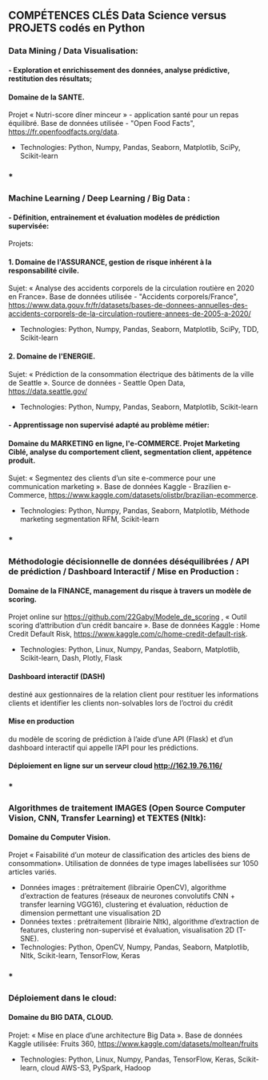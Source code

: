## COMPÉTENCES CLÉS Data Science versus PROJETS codés en Python

### Data Mining / Data Visualisation:

#### - Exploration et enrichissement des données, analyse prédictive, restitution des résultats;
#### Domaine de la SANTE. 
Projet « Nutri-score dîner minceur » - application santé pour un repas équilibré. Base de données utilisée - "Open Food Facts", https://fr.openfoodfacts.org/data.  
- Technologies: Python, Numpy, Pandas, Seaborn, Matplotlib, SciPy, Scikit-learn

###   *
### Machine Learning / Deep Learning / Big Data :

#### - Définition, entrainement et évaluation modèles de prédiction supervisée: 
Projets:
#### 1. Domaine de l'ASSURANCE, gestion de risque inhérent à la responsabilité civile. 
Sujet: « Analyse des accidents corporels de la circulation routière en 2020 en France». Base de données utilisée - "Accidents corporels/France", https://www.data.gouv.fr/fr/datasets/bases-de-donnees-annuelles-des-accidents-corporels-de-la-circulation-routiere-annees-de-2005-a-2020/
- Technologies: Python, Numpy, Pandas, Seaborn, Matplotlib, SciPy, TDD, Scikit-learn
#### 2. Domaine de l'ENERGIE. 
Sujet: « Prédiction de la consommation électrique des bâtiments de la ville de Seattle ». Source de données - Seattle Open Data, https://data.seattle.gov/
- Technologies: Python, Numpy, Pandas, Seaborn, Matplotlib, Scikit-learn


#### - Apprentissage non supervisé adapté au problème métier: 
#### Domaine du MARKETING en ligne, l'e-COMMERCE. Projet Marketing Ciblé, analyse du comportement client, segmentation client, appétence produit. 
Sujet: « Segmentez des clients d’un site e-commerce pour une communication marketing ». Base de données Kaggle - Brazilien e-Commerce, https://www.kaggle.com/datasets/olistbr/brazilian-ecommerce.
- Technologies: Python, Numpy, Pandas, Seaborn, Matplotlib, Méthode marketing segmentation RFM, Scikit-learn

###     *
### 
### Méthodologie décisionnelle de données déséquilibrées / API de prédiction / Dashboard Interactif / Mise en Production : 
#### Domaine de la FINANCE, management du risque à travers un modèle de scoring. 
Projet online sur https://github.com/22Gaby/Modele_de_scoring , 
« Outil scoring d’attribution d’un crédit bancaire ». Base de données Kaggle : Home Credit Default Risk, https://www.kaggle.com/c/home-credit-default-risk.
- Technologies: Python, Linux, Numpy, Pandas, Seaborn, Matplotlib, Scikit-learn, Dash, Plotly, Flask
#### Dashboard interactif (DASH)
destiné aux gestionnaires de la relation client pour restituer les informations clients et identifier les clients non-solvables lors de l’octroi du crédit 
#### Mise en production 
du modèle de scoring de prédiction à l’aide d’une API (Flask) et d’un dashboard interactif qui appelle l’API pour les prédictions.
#### Déploiement en ligne sur un serveur cloud  **http://162.19.76.116/**

###     *
### 
### Algorithmes de traitement IMAGES (Open Source Computer Vision, CNN, Transfer Learning) et TEXTES (Nltk): 
#### Domaine du Computer Vision. 
Projet « Faisabilité d’un moteur de classification des articles des biens de consommation». Utilisation de données de type images labellisées sur 1050 articles variés.
- Données images : prétraitement (librairie OpenCV), algorithme d’extraction de features (réseaux de neurones convolutifs CNN + transfer learning VGG16), clustering et évaluation, réduction de dimension permettant une visualisation 2D 
- Données textes : prétraitement (librairie Nltk), algorithme d’extraction de features, clustering non-supervisé et évaluation, visualisation 2D (T-SNE). 
- Technologies: Python, OpenCV, Numpy, Pandas, Seaborn, Matplotlib, Nltk, Scikit-learn, TensorFlow, Keras
###     *
### 
### Déploiement dans le cloud: 
#### Domaine du BIG DATA, CLOUD. 
Projet: « Mise en place d’une architecture Big Data ». Base de données Kaggle utilisée: Fruits 360, https://www.kaggle.com/datasets/moltean/fruits
- Technologies: Python, Linux, Numpy, Pandas, TensorFlow, Keras, Scikit-learn, cloud AWS-S3, PySpark, Hadoop



